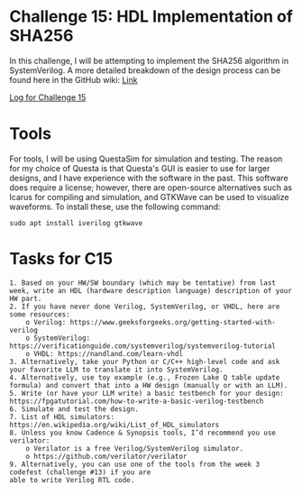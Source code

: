 # Challenge 15: HDL Implementation of SHA256

In this challenge, I will be attempting to implement the SHA256 algorithm in SystemVerilog. A more detailed breakdown of the design process can be found here in the GitHub wiki: [Link](https://github.com/tnl3pdx/ece510-HwAIML/wiki/Project:-HDL-Design)

[Log for Challenge 15](https://docs.google.com/document/d/1TXhw_uN92E7qQL4AKYyvfFJKGBJSrO0QV7ZzP2ZYrUA/edit?tab=t.0#heading=h.madagifzghmc)

# Tools

For tools, I will be using QuestaSim for simulation and testing. The reason for my choice of Questa is that Questa's GUI is easier to use for larger designs, and I have experience with the software in the past. This software does require a license; however, there are open-source alternatives such as Icarus for compiling and simulation, and GTKWave can be used to visualize waveforms. To install these, use the following command:

    sudo apt install iverilog gtkwave

# Tasks for C15

    1. Based on your HW/SW boundary (which may be tentative) from last week, write an HDL (hardware description language) description of your HW part.
    2. If you have never done Verilog, SystemVerilog, or VHDL, here are some resources:
        o Verilog: https://www.geeksforgeeks.org/getting-started-with-verilog
        o SystemVerilog: https://verificationguide.com/systemverilog/systemverilog-tutorial
        o VHDL: https://nandland.com/learn-vhdl
    3. Alternatively, take your Python or C/C++ high-level code and ask your favorite LLM to translate it into SystemVerilog.
    4. Alternatively, use toy example (e.g., Frozen Lake Q table update formula) and convert that into a HW design (manually or with an LLM).
    5. Write (or have your LLM write) a basic testbench for your design: https://fpgatutorial.com/how-to-write-a-basic-verilog-testbench
    6. Simulate and test the design.
    7. List of HDL simulators: https://en.wikipedia.org/wiki/List_of_HDL_simulators
    8. Unless you know Cadence & Synopsis tools, I’d recommend you use verilator:
        o Verilator is a free Verilog/SystemVerilog simulator.
        o https://github.com/verilator/verilator
    9. Alternatively, you can use one of the tools from the week 3 codefest (challenge #13) if you are
    able to write Verilog RTL code.
